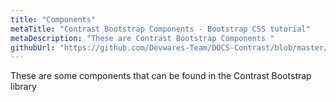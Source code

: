 ```yaml
---
title: "Components"
metaTitle: "Contrast Bootstrap Components - Bootstrap CSS tutorial"
metaDescription: "These are Contrast Bootstrap Components "
githubUrl: "https://github.com/Devwares-Team/DOCS-Contrast/blob/master/content/contrast/javascript/components.md"
---
```


These are some components that can be found in the Contrast Bootstrap library

